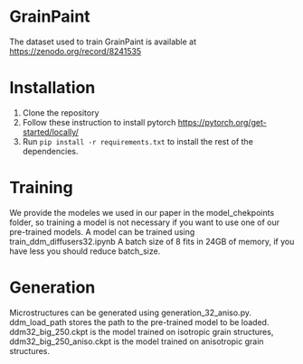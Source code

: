 # GrainPaint
The dataset used to train GrainPaint is available at https://zenodo.org/record/8241535
# Installation
1. Clone the repository
2. Follow these instruction to install pytorch https://pytorch.org/get-started/locally/
3. Run `pip install -r requirements.txt` to install the rest of the dependencies.
# Training
We provide the modeles we used in our paper in the model_chekpoints folder, so training a model is not necessary if you want to use one of our pre-trained models. 
A model can be trained using train_ddm_diffusers32.ipynb
A batch size of 8 fits in 24GB of memory, if you have less you should reduce batch_size.
# Generation
Microstructures can be generated using generation_32_aniso.py. 
ddm_load_path stores the path to the pre-trained model to be loaded. 
ddm32_big_250.ckpt is the model trained on isotropic grain structures, ddm32_big_250_aniso.ckpt is the model trained on anisotropic grain structures.
